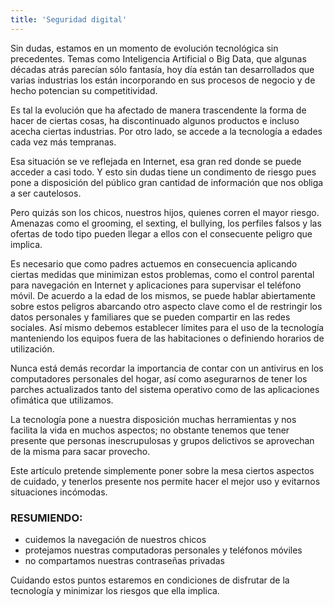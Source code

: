 ```yaml
---
title: 'Seguridad digital'
---
```


Sin dudas, estamos en un momento de evolución tecnológica sin precedentes. Temas como Inteligencia Artificial o Big Data, que algunas décadas atrás parecían sólo fantasía, hoy día están tan desarrollados que varias industrias los están incorporando en sus procesos de negocio y de hecho potencian su competitividad.

Es tal la evolución que ha afectado de manera trascendente la forma de hacer de ciertas cosas, ha discontinuado algunos productos e incluso acecha ciertas industrias. Por otro lado, se accede a la tecnología a edades cada vez más tempranas.

Esa situación se ve reflejada en Internet, esa gran red donde se puede acceder a casi todo. Y esto sin dudas tiene un condimento de riesgo pues pone a disposición del público gran cantidad de información que nos obliga a ser cautelosos.

Pero quizás son los chicos, nuestros hijos, quienes corren el mayor riesgo. Amenazas como el grooming, el sexting, el bullying, los perfiles falsos y las ofertas de todo tipo pueden llegar a ellos con el consecuente peligro que implica.

Es necesario que como padres actuemos en consecuencia aplicando ciertas medidas que minimizan estos problemas, como el control parental para navegación en Internet y aplicaciones para supervisar el teléfono móvil. De acuerdo a la edad de los mismos, se puede hablar abiertamente sobre estos peligros abarcando otro aspecto clave como el de restringir los datos personales y familiares que se pueden compartir en las redes sociales. Así mismo debemos establecer límites para el uso de la tecnología manteniendo los equipos fuera de las habitaciones o definiendo horarios de utilización.

Nunca está demás recordar la importancia de contar con un antivirus en los computadores personales del hogar, así como asegurarnos de tener los parches actualizados tanto del sistema operativo como de las aplicaciones ofimática que utilizamos.

La tecnología pone a nuestra disposición muchas herramientas y nos facilita la vida en muchos aspectos; no obstante tenemos que tener presente que personas inescrupulosas y grupos delictivos se aprovechan de la misma para sacar provecho.

Este artículo pretende simplemente poner sobre la mesa ciertos aspectos de cuidado, y tenerlos presente nos permite hacer el mejor uso y evitarnos situaciones incómodas.

### RESUMIENDO:

+ cuidemos la navegación de nuestros chicos
+ protejamos nuestras computadoras personales y teléfonos móviles
+ no compartamos nuestras contraseñas privadas

Cuidando estos puntos estaremos en condiciones de disfrutar de la tecnología y minimizar los riesgos que ella implica.